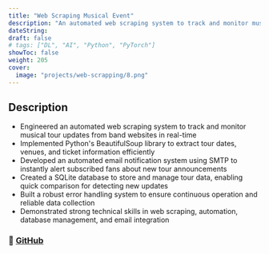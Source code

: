 ```yaml
---
title: "Web Scraping Musical Event"
description: "An automated web scraping system to track and monitor musical tour updates from band websites in real-time."
dateString:
draft: false
# tags: ["DL", "AI", "Python", "PyTorch"]
showToc: false
weight: 205
cover:
  image: "projects/web-scrapping/8.png"
---
```


## Description

- Engineered an automated web scraping system to track and monitor musical tour updates from band websites in real-time
- Implemented Python's BeautifulSoup library to extract tour dates, venues, and ticket information efficiently
- Developed an automated email notification system using SMTP to instantly alert subscribed fans about new tour announcements
- Created a SQLite database to store and manage tour data, enabling quick comparison for detecting new updates
- Built a robust error handling system to ensure continuous operation and reliable data collection
- Demonstrated strong technical skills in web scraping, automation, database management, and email integration

### 🔗 [GitHub](https://github.com/JEETDESAI25/Scraping-tours-sql)
